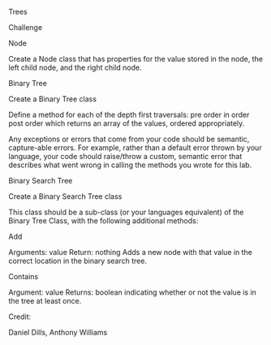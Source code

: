 Trees

Challenge

Node

Create a Node class that has properties for the value stored in the node, the left child node, and the right child node.

Binary Tree

Create a Binary Tree class

Define a method for each of the depth first traversals:
pre order
in order
post order which returns an array of the values, ordered appropriately.

Any exceptions or errors that come from your code should be semantic, capture-able errors. For example, rather than a default error thrown by your language, your code should raise/throw a custom, semantic error that describes what went wrong in calling the methods you wrote for this lab.

Binary Search Tree

Create a Binary Search Tree class

This class should be a sub-class (or your languages equivalent) of the Binary Tree Class, with the following additional methods:

Add

Arguments: value
Return: nothing
Adds a new node with that value in the correct location in the binary search tree.

Contains

Argument: value
Returns: boolean indicating whether or not the value is in the tree at least once.

Credit:

Daniel Dills, Anthony Williams